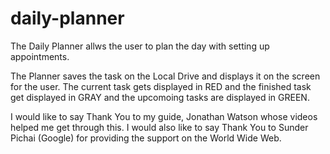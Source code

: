 # daily-planner

The Daily Planner allws the user to plan the day with setting up appointments.

The Planner saves the task on the Local Drive and displays it on the screen for the user. The current task gets displayed in RED and the finished task get displayed in GRAY and the upcomoing tasks are displayed in GREEN.

I would like to say Thank You to my guide, Jonathan Watson whose videos helped me get through this. I would also like to say Thank You to Sunder Pichai (Google) for providing the support on the World Wide Web.
